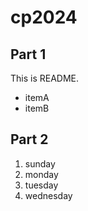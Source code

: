 # cp2024

## Part 1
This is README.
- itemA
- itemB

## Part 2
1. sunday
1. monday
1. tuesday
1. wednesday

